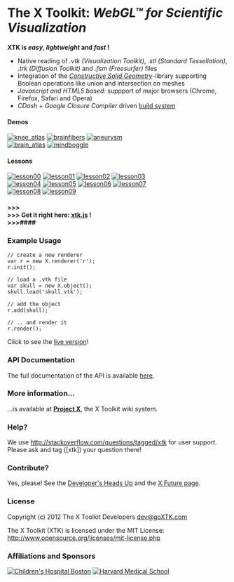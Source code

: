 # The X Toolkit: <i>WebGL&trade; for Scientific Visualization</i>

<b>XTK is <i>easy</i>, <i>lightweight</i> and <i>fast</i> !</b>

<ul>
<li>Native reading of <i>.vtk (Visualization Toolkit)</i>, <i>.stl (Standard Tessellation)</i>, <i>.trk (Diffusion Toolkit)</i> and <i>.fsm (Freesurfer)</i> files</li>
<li>Integration of the <i><a href="http://evanw.github.com/csg.js/" target="_blank">Constructive Solid Geometry</a></i>-library supporting Boolean operations like union and intersection on meshes</li>
<li><i>Javascript and HTML5 based</i>: suppport of major browsers (Chrome, Firefox, Safari and Opera)</li>
<li><i>CDash</i> + <i>Google Closure Compiler</i> driven <a href="http://cdash.goxtk.com/index.php?project=XTK" target="_blank">build system</a></li>
</ul>

#### Demos ####
<a href="http://demos.goxtk.com/knee_atlas/"><img src="http://xtk.github.com/demos/knee_atlas/smallcaption.png" alt="knee_atlas" title="Click me!"></a>
<a href="http://demos.goxtk.com/brainfibers/"><img src="http://xtk.github.com/demos/brainfibers/smallcaption.png" alt="brainfibers" title="Click me!"></a>
<a href="http://demos.goxtk.com/aneurysm/"><img src="http://xtk.github.com/demos/aneurysm/smallcaption.png" alt="aneurysm" title="Click me!"></a>
<br>
<a href="http://demos.goxtk.com/brain_atlas/"><img src="http://xtk.github.com/demos/brain_atlas/smallcaption.png" alt="brain_atlas" title="Click me!"></a>
<a href="http://www.mindboggle.info/"><img src="http://xtk.github.com/demos/mindboggle/smallcaption.png" alt="mindboggle" title="Click me!"></a>

#### Lessons ####
<a href="http://lessons.goxtk.com/00/"><img src="http://xtk.github.com/lessons/00/smallcaption.png" alt="lesson00" title="Click me!"></a>
<a href="http://lessons.goxtk.com/01/"><img src="http://xtk.github.com/lessons/01/smallcaption.png" alt="lesson01" title="Click me!"></a>
<a href="http://lessons.goxtk.com/02/"><img src="http://xtk.github.com/lessons/02/smallcaption.png" alt="lesson02" title="Click me!"></a>
<a href="http://lessons.goxtk.com/03/"><img src="http://xtk.github.com/lessons/03/smallcaption.png" alt="lesson03" title="Click me!"></a>
<br>
<a href="http://lessons.goxtk.com/04/"><img src="http://xtk.github.com/lessons/04/smallcaption.png" alt="lesson04" title="Click me!"></a>
<a href="http://lessons.goxtk.com/05/"><img src="http://xtk.github.com/lessons/05/smallcaption.png" alt="lesson05" title="Click me!"></a>
<a href="http://lessons.goxtk.com/06/"><img src="http://xtk.github.com/lessons/06/smallcaption.png" alt="lesson06" title="Click me!"></a>
<a href="http://lessons.goxtk.com/07/"><img src="http://xtk.github.com/lessons/07/smallcaption.png" alt="lesson07" title="Click me!"></a>
<br>
<a href="http://lessons.goxtk.com/08/"><img src="http://xtk.github.com/lessons/08/smallcaption.png" alt="lesson08" title="Click me!"></a>
<a href="http://lessons.goxtk.com/09/"><img src="http://xtk.github.com/lessons/09/smallcaption.png" alt="lesson09" title="Click me!"></a>

#### >>><br>>>> Get it right here: <a href="http://get.goXTK.com/xtk.js">xtk.js</a> !<br>>>>####

### Example Usage ###

    // create a new renderer
    var r = new X.renderer('r');
    r.init();
    
    // load a .vtk file
    var skull = new X.object();
    skull.load('skull.vtk');
    
    // add the object
    r.add(skull);
    
    // .. and render it
    r.render();

Click to see the <a href="http://lessons.goxtk.com/05/" target="_blank">live version</a>!

### API Documentation ###
The full documentation of the API is available <a href="http://api.goXTK.com" target="_blank">here</a>.

### More information... ###
...is available at <a href="http://wiki.goxtk.com" target="_blank"><b>Project X</b></a>, the X Toolkit wiki system.

### Help? ###
We use <a href="http://stackoverflow.com/questions/tagged/xtk">http://stackoverflow.com/questions/tagged/xtk</a> for user support. Please ask and tag ([xtk]) your question there!

### Contribute? ###
Yes, please! See the <a href="http://wiki.goxtk.com/index.php/X:DevelopersHeadsUp" target="_blank">Developer's Heads Up</a> and the <a href="http://wiki.goxtk.com/index.php/X:Future" target="_blank">X:Future page</a>.

### License ###
Copyright (c) 2012 The X Toolkit Developers <dev@goXTK.com>

The X Toolkit (XTK) is licensed under the MIT License:
  <a href="http://www.opensource.org/licenses/mit-license.php" target="_blank">http://www.opensource.org/licenses/mit-license.php</a>

### Affiliations and Sponsors ###
<a href="http://childrenshospital.org/FNNDSC"><img src="http://xtk.github.com/chb_logo.jpg" alt="Children's Hospital Boston" title="Children's Hospital Boston"></a>
<a href="http://hms.harvard.edu"><img src="http://xtk.github.com/hms_logo.jpg" alt="Harvard Medical School" title="Harvard Medical School"></a>